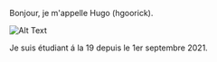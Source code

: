 Bonjour, je m'appelle Hugo (hgoorick).

![Alt Text](https://tenor.com/view/this-is-fine-its-fine-everything-is-fine-burning-house-happy-dog-gif-21646319)

Je suis étudiant á la 19 depuis le 1er septembre 2021.
